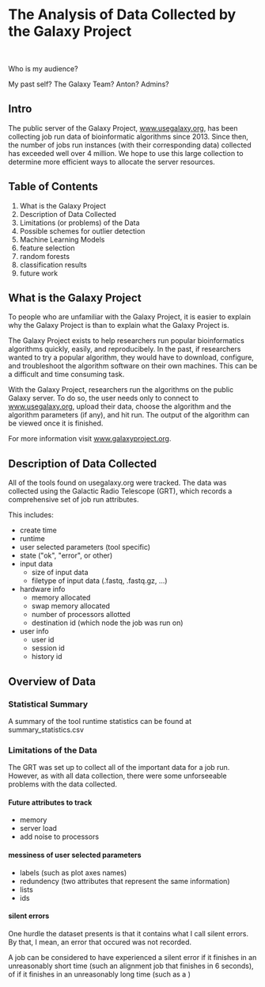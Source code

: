 # The Analysis of Data Collected by the Galaxy Project

<br>

Who is my audience?

My past self?
The Galaxy Team?
Anton?
Admins?

## Intro

The public server of the Galaxy Project, www.usegalaxy.org, has been collecting job run data of bioinformatic algorithms since 2013. Since then, the number of jobs run instances (with their corresponding data) collected has exceeded well over 4 million. We hope to use this large collection to determine more efficient ways to allocate the server resources.

## Table of Contents

1. What is the Galaxy Project
2. Description of Data Collected
3. Limitations (or problems) of the Data
4. Possible schemes for outlier detection
5. Machine Learning Models
5. feature selection
6. random forests
7. classification results
8. future work


## What is the Galaxy Project

To people who are unfamiliar with the Galaxy Project, it is easier to explain why the Galaxy Project is than to explain what the Galaxy Project is.

The Galaxy Project exists to help researchers run popular bioinformatics algorithms quickly, easily, and reproducibely. In the past, if researchers wanted to try a popular algorithm, they would have to download, configure, and troubleshoot the algorithm software on their own machines. This can be a difficult and time consuming task.

With the Galaxy Project, researchers run the algorithms on the public Galaxy server. To do so, the user needs only to connect to www.usegalaxy.org, upload their data, choose the algorithm and the algorithm parameters (if any), and hit run. The output of the algorithm can be viewed once it is finished.

For more information visit www.galaxyproject.org.

## Description of Data Collected

All of the tools found on usegalaxy.org were tracked. The data was collected using the Galactic Radio Telescope (GRT), which records a comprehensive set of job run attributes.

This includes:

* create time
* runtime
* user selected parameters (tool specific)
* state ("ok", "error", or other)
* input data
  - size of input data
  - filetype of input data (.fastq, .fastq.gz, ...)
* hardware info
  - memory allocated
  - swap memory allocated
  - number of processors allotted
  - destination id (which node the job was run on)
* user info
    - user id
    - session id
    - history id

## Overview of Data

### Statistical Summary

A summary of the tool runtime statistics can be found at summary_statistics.csv

### Limitations of the Data

The GRT was set up to collect all of the important data for a job run. However, as with all data collection, there were some unforseeable problems with the data collected.

#### Future attributes to track

* memory
* server load
* add noise to processors

#### messiness of user selected parameters

* labels (such as plot axes names)
* redundency (two attributes that represent the same information)
* lists
* ids

#### silent errors

One hurdle the dataset presents is that it contains what I call silent errors. By that, I mean, an error that occured was not recorded.

A job can be considered to have experienced a silent error if it finishes in an unreasonably short time (such an alignment job that finishes in 6 seconds), of if it finishes in an unreasonably long time (such as a )
